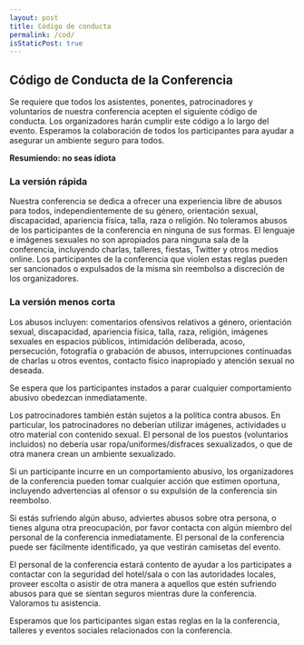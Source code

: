 ```yaml
---
layout: post
title: Código de conducta
permalink: /cod/
isStaticPost: true
---
```

## Código de Conducta de la Conferencia
Se requiere que todos los asistentes, ponentes, patrocinadores y voluntarios de nuestra conferencia acepten el siguiente código de conducta. Los organizadores harán cumplir este código a lo largo del evento. Esperamos la colaboración de todos los participantes para ayudar a asegurar un ambiente seguro para todos.

__Resumiendo: no seas idiota__

### La versión rápida

Nuestra conferencia se dedica a ofrecer una experiencia libre de abusos para todos, independientemente de su género, orientación sexual, discapacidad, apariencia física, talla, raza o religión. No toleramos abusos de los participantes de la conferencia en ninguna de sus formas. El lenguaje e imágenes sexuales no son apropiados para ninguna sala de la conferencia, incluyendo charlas, talleres, fiestas, Twitter y otros medios online. Los participantes de la conferencia que violen estas reglas pueden ser sancionados o expulsados de la misma sin reembolso a discreción de los organizadores.

### La versión menos corta
Los abusos incluyen: comentarios ofensivos relativos a género, orientación sexual, discapacidad, apariencia física, talla, raza, religión, imágenes sexuales en espacios públicos, intimidación deliberada, acoso, persecución, fotografía o grabación de abusos, interrupciones continuadas de charlas u otros eventos, contacto físico inapropiado y atención sexual no deseada.

Se espera que los participantes instados a parar cualquier comportamiento abusivo obedezcan inmediatamente.

Los patrocinadores también están sujetos a la política contra abusos. En particular, los patrocinadores no deberían utilizar imágenes, actividades u otro material con contenido sexual. El personal de los puestos (voluntarios incluidos) no debería usar ropa/uniformes/disfraces sexualizados, o que de otra manera crean un ambiente sexualizado.

Si un participante incurre en un comportamiento abusivo, los organizadores de la conferencia pueden tomar cualquier acción que estimen oportuna, incluyendo advertencias al ofensor o su expulsión de la conferencia sin reembolso.

Si estás sufriendo algún abuso, adviertes abusos sobre otra persona, o tienes alguna otra preocupación, por favor contacta con algún miembro del personal de la conferencia inmediatamente. El personal de la conferencia puede ser fácilmente identificado, ya que vestirán camisetas del evento.

El personal de la conferencia estará contento de ayudar a los participates a contactar con la seguridad del hotel/sala o con las autoridades locales, proveer escolta o asistir de otra manera a aquellos que estén sufriendo abusos para que se sientan seguros mientras dure la conferencia. Valoramos tu asistencia.

Esperamos que los participantes sigan estas reglas en la la conferencia, talleres y eventos sociales relacionados con la conferencia.


<img class="img-responsive feature-image" src="{{ site.baseurl }}/img/posts/cod.jpg" style="display:none">